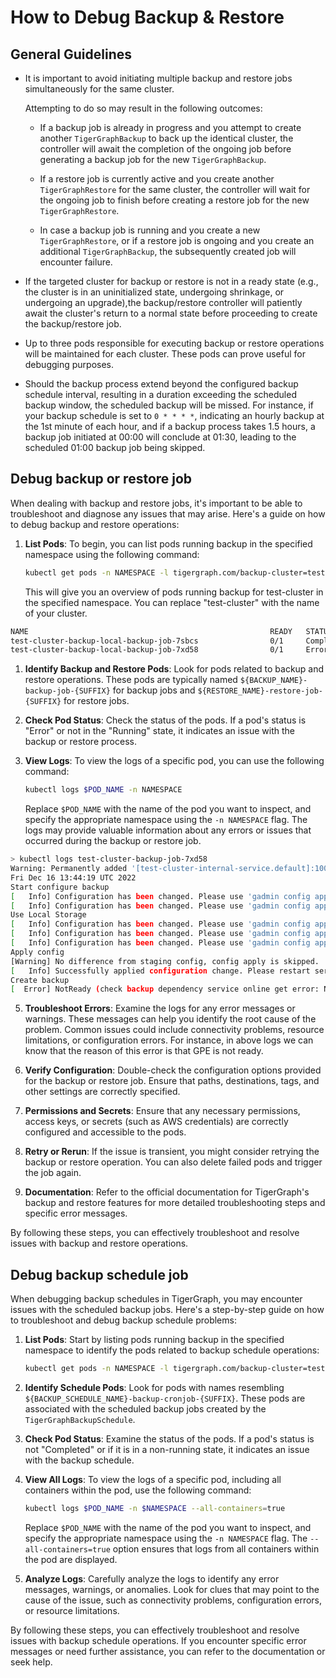 How to Debug Backup & Restore
====

General Guidelines
----

* It is important to avoid initiating multiple backup and restore jobs simultaneously for the same cluster.
    
    Attempting to do so may result in the following outcomes:
    
    * If a backup job is already in progress and you attempt to create another `TigerGraphBackup` to back up the identical cluster, the controller will await the completion of the ongoing job before generating a backup job for the new `TigerGraphBackup`.
        
    * If a restore job is currently active and you create another `TigerGraphRestore` for the same cluster, the controller will wait for the ongoing job to finish before creating a restore job for the new `TigerGraphRestore`.
        
    * In case a backup job is running and you create a new `TigerGraphRestore`, or if a restore job is ongoing and you create an additional `TigerGraphBackup`, the subsequently created job will encounter failure.
        
* If the targeted cluster for backup or restore is not in a ready state (e.g., the cluster is in an uninitialized state, undergoing shrinkage, or undergoing an upgrade),the backup/restore controller will patiently await the cluster's return to a normal state before proceeding to create the backup/restore job.
    
* Up to three pods responsible for executing backup or restore operations will be maintained for each cluster. These pods can prove useful for debugging purposes.
    
* Should the backup process extend beyond the configured backup schedule interval, resulting in a duration exceeding the scheduled backup window, the scheduled backup will be missed. For instance, if your backup schedule is set to `0 * * * *`, indicating an hourly backup at the 1st minute of each hour, and if a backup process takes 1.5 hours, a backup job initiated at 00:00 will conclude at 01:30, leading to the scheduled 01:00 backup job being skipped.
  
Debug backup or restore job
----
When dealing with backup and restore jobs, it's important to be able to troubleshoot and diagnose any issues that may arise. Here's a guide on how to debug backup and restore operations:

1. **List Pods**: To begin, you can list pods running backup in the specified namespace using the following command:

   ```bash
   kubectl get pods -n NAMESPACE -l tigergraph.com/backup-cluster=test-cluster
   ```

   This will give you an overview of pods running backup for test-cluster in the specified namespace. You can replace "test-cluster" with the name of your cluster.
  ```bash
  NAME                                                      READY   STATUS      RESTARTS        AGE
  test-cluster-backup-local-backup-job-7sbcs                0/1     Completed   0               2d
  test-cluster-backup-local-backup-job-7xd58                0/1     Error       0               5d13h
  ```

1. **Identify Backup and Restore Pods**: Look for pods related to backup and restore operations. These pods are typically named `${BACKUP_NAME}-backup-job-{SUFFIX}` for backup jobs and `${RESTORE_NAME}-restore-job-{SUFFIX}` for restore jobs.

2. **Check Pod Status**: Check the status of the pods. If a pod's status is "Error" or not in the "Running" state, it indicates an issue with the backup or restore process.

3. **View Logs**: To view the logs of a specific pod, you can use the following command:

   ```bash
   kubectl logs $POD_NAME -n NAMESPACE
   ```

   Replace `$POD_NAME` with the name of the pod you want to inspect, and specify the appropriate namespace using the `-n NAMESPACE` flag. The logs may provide valuable information about any errors or issues that occurred during the backup or restore job.

  ```bash
  > kubectl logs test-cluster-backup-job-7xd58  
  Warning: Permanently added '[test-cluster-internal-service.default]:10022' (ED25519) to the list of known hosts.
  Fri Dec 16 13:44:19 UTC 2022
  Start configure backup
  [   Info] Configuration has been changed. Please use 'gadmin config apply' to persist the changes.
  [   Info] Configuration has been changed. Please use 'gadmin config apply' to persist the changes.
  Use Local Storage
  [   Info] Configuration has been changed. Please use 'gadmin config apply' to persist the changes.
  [   Info] Configuration has been changed. Please use 'gadmin config apply' to persist the changes.
  [   Info] Configuration has been changed. Please use 'gadmin config apply' to persist the changes.
  Apply config
  [Warning] No difference from staging config, config apply is skipped.
  [   Info] Successfully applied configuration change. Please restart services to make it effective immediately.
  Create backup
  [  Error] NotReady (check backup dependency service online get error: NotReady (GPE is not available; NotReady (GSE is not available)))
  ```
5. **Troubleshoot Errors**: Examine the logs for any error messages or warnings. These messages can help you identify the root cause of the problem. Common issues could include connectivity problems, resource limitations, or configuration errors. For instance, in above logs we can know that the reason of this error is that GPE is not ready.

6. **Verify Configuration**: Double-check the configuration options provided for the backup or restore job. Ensure that paths, destinations, tags, and other settings are correctly specified.

7. **Permissions and Secrets**: Ensure that any necessary permissions, access keys, or secrets (such as AWS credentials) are correctly configured and accessible to the pods.

8.  **Retry or Rerun**: If the issue is transient, you might consider retrying the backup or restore operation. You can also delete failed pods and trigger the job again.

9.  **Documentation**: Refer to the official documentation for TigerGraph's backup and restore features for more detailed troubleshooting steps and specific error messages.

By following these steps, you can effectively troubleshoot and resolve issues with backup and restore operations. 



Debug backup schedule job
----

When debugging backup schedules in TigerGraph, you may encounter issues with the scheduled backup jobs. Here's a step-by-step guide on how to troubleshoot and debug backup schedule problems:

1. **List Pods**: Start by listing pods running backup in the specified namespace to identify the pods related to backup schedule operations:

   ```bash
   kubectl get pods -n NAMESPACE -l tigergraph.com/backup-cluster=test-cluster
   ```

2. **Identify Schedule Pods**: Look for pods with names resembling `${BACKUP_SCHEDULE_NAME}-backup-cronjob-{SUFFIX}`. These pods are associated with the scheduled backup jobs created by the `TigerGraphBackupSchedule`.

3. **Check Pod Status**: Examine the status of the pods. If a pod's status is not "Completed" or if it is in a non-running state, it indicates an issue with the backup schedule.

4. **View All Logs**: To view the logs of a specific pod, including all containers within the pod, use the following command:

   ```bash
   kubectl logs $POD_NAME -n $NAMESPACE --all-containers=true
   ```

   Replace `$POD_NAME` with the name of the pod you want to inspect, and specify the appropriate namespace using the `-n NAMESPACE` flag. The `--all-containers=true` option ensures that logs from all containers within the pod are displayed.

5. **Analyze Logs**: Carefully analyze the logs to identify any error messages, warnings, or anomalies. Look for clues that may point to the cause of the issue, such as connectivity problems, configuration errors, or resource limitations.

By following these steps, you can effectively troubleshoot and resolve issues with backup schedule operations. If you encounter specific error messages or need further assistance, you can refer to the documentation or seek help.